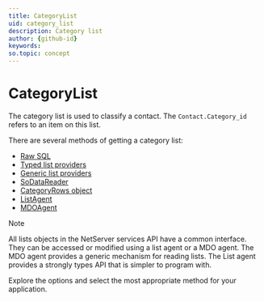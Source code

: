 ```yaml
---
title: CategoryList
uid: category_list
description: Category list
author: {github-id}
keywords:
so.topic: concept
---
```


# CategoryList

The category list is used to classify a contact. The `Contact.Category_id` refers to an item on this list.

There are several methods of getting a category list:

* [Raw SQL][7]
* [Typed list providers][1]
* [Generic list providers][2]
* [SoDataReader][3]
* [CategoryRows object][4]
* [ListAgent][5]
* [MDOAgent][6]

> [!NOTE]
> All lists objects in the NetServer services API have a common interface. They can be accessed or modified using a list agent or a MDO agent. The MDO agent provides a generic mechanism for reading lists. The List agent provides a strongly types API that is simpler to program with.

Explore the options and select the most appropriate method for your application.

<!-- Referenced links -->
[1]: entity/get-catlist-typed-provider.md
[2]: entity/get-catlist-generic-provider.md
[3]: osql/get-catlist-sodatareader.md
[4]: row/get-catlist-categoryrows.md
[5]: services/listagent/get-catlist-listagent.md
[6]: services/mdoagent/get-catlist-mdoagent.md
[7]: sql/get-catlist-sql.md
